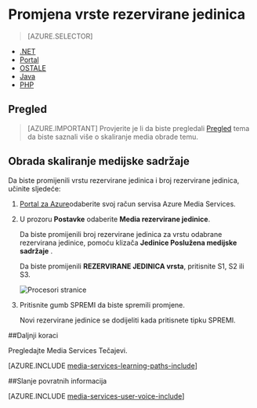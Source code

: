 <properties
    pageTitle=" Skaliranje obrade medijskih sadržaja pomoću portala za Azure | Microsoft Azure"
    description="Pomoću ovog praktičnog vodiča vodit će vas kroz korake skaliranja Media obrade pomoću portala za Azure."
    services="media-services"
    documentationCenter=""
    authors="Juliako"
    manager="erikre"
    editor=""/>

<tags
    ms.service="media-services"
    ms.workload="media"
    ms.tgt_pltfrm="na"
    ms.devlang="na"
    ms.topic="article"
    ms.date="10/24/2016"
    ms.author="juliako"/>

# <a name="change-the-reserved-unit-type"></a>Promjena vrste rezervirane jedinica

> [AZURE.SELECTOR]
- [.NET](media-services-dotnet-encoding-units.md)
- [Portal](media-services-portal-scale-media-processing.md)
- [OSTALE](https://msdn.microsoft.com/library/azure/dn859236.aspx)
- [Java](https://github.com/southworkscom/azure-sdk-for-media-services-java-samples)
- [PHP](https://github.com/Azure/azure-sdk-for-php/tree/master/examples/MediaServices)

## <a name="overview"></a>Pregled

>[AZURE.IMPORTANT] Provjerite je li da biste pregledali [Pregled](media-services-scale-media-processing-overview.md) tema da biste saznali više o skaliranje media obrade temu.

## <a name="scale-media-processing"></a>Obrada skaliranje medijske sadržaje

Da biste promijenili vrstu rezervirane jedinica i broj rezervirane jedinica, učinite sljedeće:

1. [Portal za Azure](https://portal.azure.com/)odaberite svoj račun servisa Azure Media Services.

2. U prozoru **Postavke** odaberite **Media rezervirane jedinice**.

    Da biste promijenili broj rezervirane jedinica za vrstu odabrane rezervirana jedinice, pomoću klizača **Jedinice Poslužena medijske sadržaje** .

    Da biste promijenili **REZERVIRANE JEDINICA vrsta**, pritisnite S1, S2 ili S3.

    ![Procesori stranice](./media/media-services-portal-scale-media-processing/media-services-scale-media-processing.png)

3. Pritisnite gumb SPREMI da biste spremili promjene.

    Novi rezervirane jedinice se dodijeliti kada pritisnete tipku SPREMI.

##<a name="next-steps"></a>Daljnji koraci

Pregledajte Media Services Tečajevi.

[AZURE.INCLUDE [media-services-learning-paths-include](../../includes/media-services-learning-paths-include.md)]

##<a name="provide-feedback"></a>Slanje povratnih informacija

[AZURE.INCLUDE [media-services-user-voice-include](../../includes/media-services-user-voice-include.md)]


